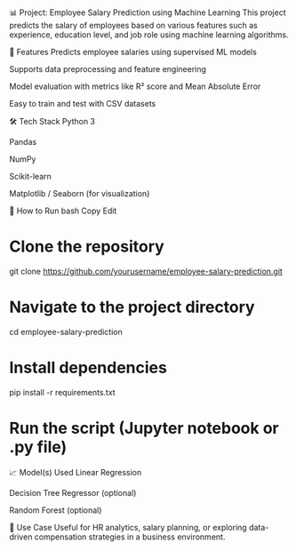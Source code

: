 📊 Project: Employee Salary Prediction using Machine Learning
This project predicts the salary of employees based on various features such as experience, education level, and job role using machine learning algorithms.

🚀 Features
Predicts employee salaries using supervised ML models

Supports data preprocessing and feature engineering

Model evaluation with metrics like R² score and Mean Absolute Error

Easy to train and test with CSV datasets

🛠️ Tech Stack
Python 3

Pandas

NumPy

Scikit-learn

Matplotlib / Seaborn (for visualization)

📂 How to Run
bash
Copy
Edit
# Clone the repository
git clone https://github.com/yourusername/employee-salary-prediction.git

# Navigate to the project directory
cd employee-salary-prediction

# Install dependencies
pip install -r requirements.txt

# Run the script (Jupyter notebook or .py file)
📈 Model(s) Used
Linear Regression

Decision Tree Regressor (optional)

Random Forest (optional)

🎯 Use Case
Useful for HR analytics, salary planning, or exploring data-driven compensation strategies in a business environment.
